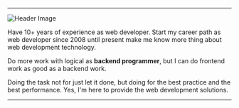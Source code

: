 <!--
**EddyPermana22/eddypermana22** is a ✨ _special_ ✨ repository because its `README.md` (this file) appears on your GitHub profile.

Here are some ideas to get you started:

- 🔭 I’m currently working on ...
- 🌱 I’m currently learning ...
- 👯 I’m looking to collaborate on ...
- 🤔 I’m looking for help with ...
- 💬 Ask me about ...
- 📫 How to reach me: ...
- 😄 Pronouns: ...
- ⚡ Fun fact: ...
-->

------

![Header Image](https://media-exp1.licdn.com/dms/image/C5116AQFOO6dp85jfsA/profile-displaybackgroundimage-shrink_200_800/0?e=1609372800&v=beta&t=ICMPhyosG3vJc5VC3x5S5DF9iJ2d6sYWqxXxKGojcBU)

Have 10+ years of experience as web developer. Start my career path as web developer since 2008 until present make me know more thing about web development technology.

Do more work with logical as **backend programmer**, but I can do frontend work as good as a backend work.

Doing the task not for just let it done, but doing for the best practice and the best performance. Yes, I'm here to provide the web development solutions. 

------

